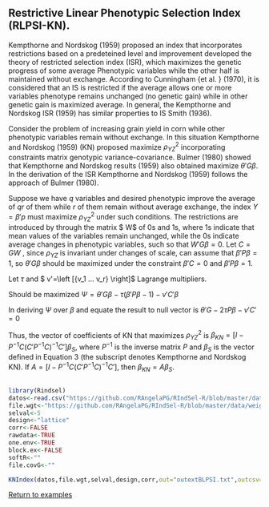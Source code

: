 ## Restrictive Linear Phenotypic Selection Index (RLPSI-KN).

Kempthorne and Nordskog (1959) proposed an index that incorporates restrictions based on a predeteined level and improvement developed the theory of restricted selection index (ISR), which maximizes the genetic progress of some average Phenotypic variables while the other half is maintained without exchange. According to Cunningham {et al. } (1970), it is considered that an IS is restricted if the average allows one or more variables phenotype remains unchanged (no genetic gain) while in other genetic gain is maximized average. In general, the Kempthorne and Nordskog ISR (1959) has similar properties to IS Smith (1936). 

Consider the problem of increasing grain yield in corn while other phenotypic variables remain without exchange. In this situation Kempthorne and Nordskog (1959) (KN) proposed maximize $\rho_{YZ}^2$  incorporating constraints matrix genotypic variance-covariance. Bulmer (1980) showed that Kempthorne and Nordskog results (1959) also obtained maximize ${\theta}'G \beta$. In the derivation of the ISR Kempthorne and Nordskog (1959) follows the approach of Bulmer (1980). 

Suppose we have $q$ variables and desired phenotypic improve the average of $qr$ of them while $r$ of them remain without average exchange, the index $Y=\beta'p$ must maximize  $\rho_{YZ}^2$ under such conditions. The restrictions are introduced by through the matrix $ W$ of 0s and 1s, where 1s indicate that mean values of the variables remain unchanged, while the 0s indicate average changes in phenotypic variables, such so that $W'G \beta =0$. Let $C =GW$ , since $\rho_{YZ}$ is invariant under changes of scale, can assume that $\beta 'P \beta = 1$, so $\theta 'G \beta$ should be maximized under the constraint $\beta'C = 0$ and $\beta' P \beta = 1$. 

Let $\tau$ and  $ v'=\left [{v_1 ... v_r} \right]$  Lagrange multipliers. 

Should be maximized 
$\Psi =\theta'G \beta - \tau  (\beta'P \beta-1) -v 'C' \beta$

In deriving $\Psi$ over $\beta$ and equate the result to null vector is $\theta'G-2 \tau P \beta -v'C' =0$

Thus, the vector of coefficients of KN that maximizes $\rho_{YZ}^2$ is  $\beta_{KN}=[I -P^{-1}C (C'P^{-1}C)^{-1}C']\beta_S$, where $P^{-1}$ is the inverse matrix $P$ and $\beta_S$ is the vector defined in Equation 3 (the subscript denotes Kempthorne and Nordskog KN). If $A=[ I - P^{-1} C(C'P ^{-1}C)^{-1}C']$, then $\beta_{KN} =A \beta_S$.

```R

library(Rindsel)
datos<-read.csv("https://github.com/RAngelaPG/RIndSel-R/blob/master/data/C1_PSI_05_Phen.csv",header=T,na.strings=c(NA,"."."-")) #Raw data to analized.
file.wgt<-"https://github.com/RAngelaPG/RIndSel-R/blob/master/data/weigth_C1_PSI.csv")   #name of the file where we write the economic weights and restrictions. 
selval<-5                                                                                    #Selection intensity.
design<-"lattice"                                                                            #Experimental design.
corr<-FALSE                                                                                  #You can decide if you want to work with the correlation matrix instead of variance and covariance matrix.
rawdata<-TRUE                                                                                #By default is TRUE when you are using design option "lattice" or "rcbd", use FALSE for design option "AdjMeans".
one.env<-TRUE                                                                                #Use FALSE for multienviromrent trials.
block.ex<-FALSE                                                                              #Use FALSE always.
softR<-""                                                                                    #Use "" always.
file.covG<-""                                                                                #When design is "AdjMeans" and rawdata is FALSE, write the location of your variance and covariance matrix csv file.

KNIndex(datos,file.wgt,selval,design,corr,out="outextBLPSI.txt",outcsv="outBLPSI.csv",rawdata,one.env,block.ex,softR,file.covG)

```
[Return to examples](https://github.com/RAngelaPG/RIndSel-R/blob/master/Readme.md)

